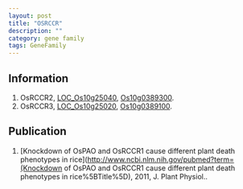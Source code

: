 ```yaml
---
layout: post
title: "OSRCCR"
description: ""
category: gene family
tags: GeneFamily
---
```


## Information
1. OsRCCR2, [LOC_Os10g25040](http://rice.plantbiology.msu.edu/cgi-bin/ORF_infopage.cgi?orf=LOC_Os10g25040), [Os10g0389300](http://rapdb.dna.affrc.go.jp/viewer/gbrowse_details/irgsp1?name=Os10g0389300).
2. OsRCCR3, [LOC_Os10g25020](http://rice.plantbiology.msu.edu/cgi-bin/ORF_infopage.cgi?orf=LOC_Os10g25020), [Os10g0389100](http://rapdb.dna.affrc.go.jp/viewer/gbrowse_details/irgsp1?name=Os10g0389100).

## Publication
1. [Knockdown of OsPAO and OsRCCR1 cause different plant death phenotypes in rice](http://www.ncbi.nlm.nih.gov/pubmed?term=(Knockdown of OsPAO and OsRCCR1 cause different plant death phenotypes in rice%5BTitle%5D), 2011, J. Plant Physiol..


